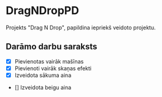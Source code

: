 # DragNDropPD
Projekts "Drag N Drop", papildina iepriekš veidoto projektu.
## Darāmo darbu saraksts
- [x] Pievienotas vairāk mašīnas
- [x] Pievienoti vairāk skaņas efekti
- [x] Izveidota sākuma aina
- [] Izveidota beigu aina
